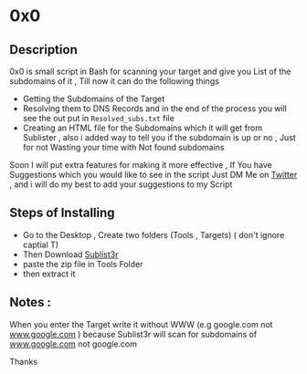 # 0x0

Description 
------------

0x0 is small script in Bash for scanning your target and give you List of the subdomains of it , Till now it can do the following things 
+ Getting the Subdomains of the Target 
+ Resolving them to DNS Records and in the end of the process you will see the out put in `Resolved_subs.txt` file 
+ Creating an HTML file for the Subdomains which it will get from Sublister , also i added way to tell you if the subdomain is up or no , Just for not Wasting your time with Not found subdomains

Soon I will put extra features for making it more effective , If You have Suggestions which you would like to see in the script Just DM Me on [Twitter](https://twitter.com/Mahmoud0x00) , and i will do my best to add your suggestions to my Script

Steps of Installing 
---------------------
+ Go to the Desktop , Create two folders (Tools , Targets) ( don't ignore captial T) 
+ Then Download [Sublist3r](https://github.com/aboul3la/Sublist3r)
+ paste the zip file in Tools Folder 
+ then extract it 

Notes :
--------

When you enter the Target write it without WWW (e.g google.com not www.google.com ) because Sublist3r will scan for subdomains of www.google.com not google.com 

Thanks
